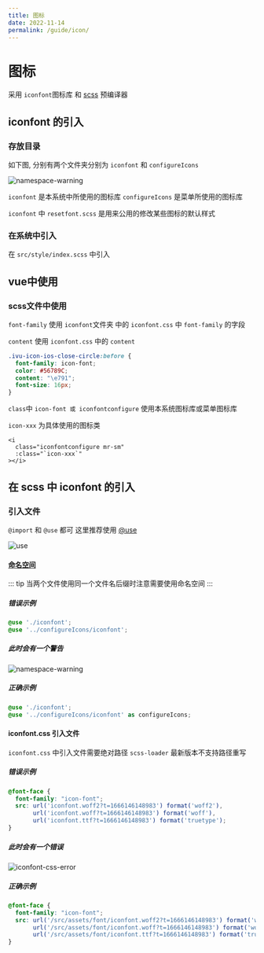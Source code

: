 ```yaml
---
title: 图标
date: 2022-11-14
permalink: /guide/icon/
---
```


# 图标
采用 `iconfont`图标库 和 [scss](https://sass.bootcss.com/) 预编译器

## iconfont 的引入

### 存放目录

如下图, 分别有两个文件夹分别为 `iconfont` 和 `configureIcons`

![namespace-warning](/images/guide/icon/iconfont-path.png)

`iconfont` 是本系统中所使用的图标库 `configureIcons` 是菜单所使用的图标库

`iconfont` 中 `resetfont.scss` 是用来公用的修改某些图标的默认样式

### 在系统中引入

在 `src/style/index.scss` 中引入

## vue中使用

### scss文件中使用

`font-family` 使用 `iconfont`文件夹 中的 `iconfont.css` 中 `font-family` 的字段

`content` 使用 `iconfont.css` 中的 `content`
```scss
.ivu-icon-ios-close-circle:before {
  font-family: icon-font;
  color: #56789C;
  content: "\e791";
  font-size: 16px;
}
```

`class`中 `icon-font 或 iconfontconfigure` 使用本系统图标库或菜单图标库

`icon-xxx` 为具体使用的图标类

```vue
<i
  class="iconfontconfigure mr-sm"
  :class="`icon-xxx`"
></i>
```

## 在 scss 中 iconfont 的引入

### 引入文件

`@import` 和 `@use` 都可 这里推荐使用 [@use](https://sass.bootcss.com/documentation/at-rules/use)

![use](/images/guide/icon/scss-import-use.png)

#### [命名空间](https://sass.bootcss.com/documentation/at-rules/use#choosing-a-namespace)
::: tip
当两个文件使用同一个文件名后缀时注意需要使用命名空间
:::

##### 错误示例
```scss
@use './iconfont';
@use '../configureIcons/iconfont';
```

##### 此时会有一个警告
![namespace-warning](/images/guide/icon/namespace-warninig.png)

##### 正确示例
```scss
@use './iconfont';
@use '../configureIcons/iconfont' as configureIcons;
```

#### iconfont.css 引入文件
`iconfont.css` 中引入文件需要绝对路径 `scss-loader` 最新版本不支持路径重写

##### 错误示例
```scss
@font-face {
  font-family: "icon-font";
  src: url('iconfont.woff2?t=1666146148983') format('woff2'),
       url('iconfont.woff?t=1666146148983') format('woff'),
       url('iconfont.ttf?t=1666146148983') format('truetype');
}
```

##### 此时会有一个错误
![iconfont-css-error](/images/guide/icon/iconfont-css-error.png)

##### 正确示例
```scss
@font-face {
  font-family: "icon-font";
  src: url('/src/assets/font/iconfont.woff2?t=1666146148983') format('woff2'),
       url('/src/assets/font/iconfont.woff?t=1666146148983') format('woff'),
       url('/src/assets/font/iconfont.ttf?t=1666146148983') format('truetype');
}
```